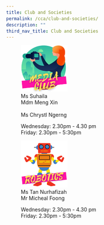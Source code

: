 ```yaml
---
title: Club and Societies
permalink: /cca/club-and-societies/
description: ""
third_nav_title: Club and Societies
---
```

<figure>  
<a href="/cca/club-and-societies/media-club"> 
<img src="/images/media.png" 
     style="width:30%">
</a>
<figcaption> Ms Suhaila <br>
Mdm Meng Xin <br>
<br>
Ms Chrystl Ngerng

<p> </p>
	
Wednesday: 2.30pm - 4.30 pm <br>
Friday: 2.30pm - 5:30pm  </figcaption>  
</figure>

<figure>  
<a href="/cca/club-and-societies/robotics"> 
<img src="/images/robotic.png" 
     style="width:30%">
</a>
<figcaption> Ms Tan Nurhafizah <br>
Mr Micheal Foong

<p> </p>
	
Wednesday: 2.30pm - 4.30 pm <br>
Friday: 2.30pm - 5:30pm   </figcaption>  
</figure>

 

 
  